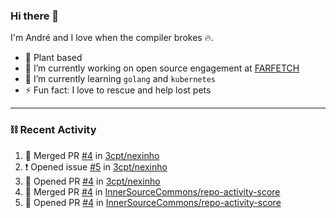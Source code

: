 ### Hi there 👋

I'm André and I love when the compiler brokes 🔥.

- 🥦 Plant based
- 🔭 I’m currently working on open source engagement at [FARFETCH](https://github.com/Farfetch) 
- 🌱 I’m currently learning `golang` and `kubernetes`
- ⚡ Fun fact: I love to rescue and help lost pets

---

### ⛓️ Recent Activity

<!--START_SECTION:activity-->
1. 🎉 Merged PR [#4](https://github.com/3cpt/nexinho/pull/4) in [3cpt/nexinho](https://github.com/3cpt/nexinho)
2. ❗️ Opened issue [#5](https://github.com/3cpt/nexinho/issues/5) in [3cpt/nexinho](https://github.com/3cpt/nexinho)
3. 💪 Opened PR [#4](https://github.com/3cpt/nexinho/pull/4) in [3cpt/nexinho](https://github.com/3cpt/nexinho)
4. 🎉 Merged PR [#4](https://github.com/InnerSourceCommons/repo-activity-score/pull/4) in [InnerSourceCommons/repo-activity-score](https://github.com/InnerSourceCommons/repo-activity-score)
5. 💪 Opened PR [#4](https://github.com/InnerSourceCommons/repo-activity-score/pull/4) in [InnerSourceCommons/repo-activity-score](https://github.com/InnerSourceCommons/repo-activity-score)
<!--END_SECTION:activity-->

<!--
**3cpt/3cpt** is a ✨ _special_ ✨ repository because its `README.md` (this file) appears on your GitHub profile.

Here are some ideas to get you started:

- 🔭 I’m currently working on ...
- 🌱 I’m currently learning ...
- 👯 I’m looking to collaborate on ...
- 🤔 I’m looking for help with ...
- 💬 Ask me about ...
- 📫 How to reach me: ...
- 😄 Pronouns: ...
- ⚡ Fun fact: ...
-->
